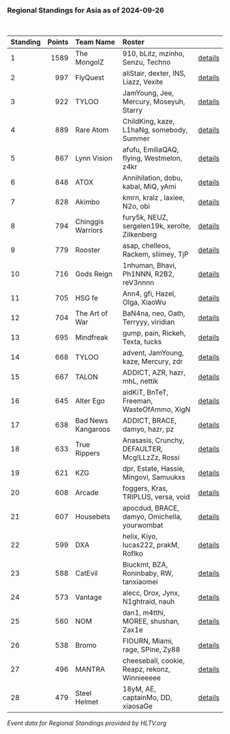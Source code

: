 ### Regional Standings for Asia as of 2024-09-26<br />
<br />

| Standing | Points | Team Name          | Roster                                         |                                                                                                      |
| :- | -: | :- | :- | :- |
| 1        |   1589 | The MongolZ        | 910, bLitz, mzinho, Senzu, Techno              | [details](details/2024_09_26/0010--the_mongolz--910-blitz-mzinho-senzu-techno.md)                    |
| 2        |    997 | FlyQuest           | aliStair, dexter, INS, Liazz, Vexite           | [details](details/2024_09_26/0057--flyquest--alistair-dexter-ins-liazz-vexite.md)                    |
| 3        |    922 | TYLOO              | JamYoung, Jee, Mercury, Moseyuh, Starry        | [details](details/2024_09_26/0075--tyloo--jamyoung-jee-mercury-moseyuh-starry.md)                    |
| 4        |    889 | Rare Atom          | ChildKing, kaze, L1haNg, somebody, Summer      | [details](details/2024_09_26/0086--rare_atom--childking-kaze-l1hang-somebody-summer.md)              |
| 5        |    867 | Lynn Vision        | afufu, EmiliaQAQ, flying, Westmelon, z4kr      | [details](details/2024_09_26/0091--lynn_vision--afufu-emiliaqaq-flying-westmelon-z4kr.md)            |
| 6        |    848 | ATOX               | Annihilation, dobu, kabal, MiQ, yAmi           | [details](details/2024_09_26/0096--atox--annihilation-dobu-kabal-miq-yami.md)                        |
| 7        |    828 | Akimbo             | kmrn, kralz , laxiee, N2o, obi                 | [details](details/2024_09_26/0101--akimbo--kmrn-kralz_-laxiee-n2o-obi.md)                            |
| 8        |    794 | Chinggis Warriors  | fury5k, NEUZ, sergelen19k, xerolte, Zilkenberg | [details](details/2024_09_26/0113--chinggis_warriors--fury5k-neuz-sergelen19k-xerolte-zilkenberg.md) |
| 9        |    779 | Rooster            | asap, chelleos, Rackem, sliimey, TjP           | [details](details/2024_09_26/0120--rooster--asap-chelleos-rackem-sliimey-tjp.md)                     |
| 10       |    716 | Gods Reign         | 1nhuman, Bhavi, Ph1NNN, R2B2, reV3nnnn         | [details](details/2024_09_26/0140--gods_reign--1nhuman-bhavi-ph1nnn-r2b2-rev3nnnn.md)                |
| 11       |    705 | HSG fe             | Ann4, gfi, Hazel, Olga, XiaoWu                 | [details](details/2024_09_26/0145--hsg_fe--ann4-gfi-hazel-olga-xiaowu.md)                            |
| 12       |    704 | The Art of War     | BaN4na, neo, Oath, Terryyy, viridian           | [details](details/2024_09_26/0146--the_art_of_war--ban4na-neo-oath-terryyy-viridian.md)              |
| 13       |    695 | Mindfreak          | gump, pain, Rickeh, Texta, tucks               | [details](details/2024_09_26/0150--mindfreak--gump-pain-rickeh-texta-tucks.md)                       |
| 14       |    668 | TYLOO              | advent, JamYoung, kaze, Mercury, zdr           | [details](details/2024_09_26/0162--tyloo--advent-jamyoung-kaze-mercury-zdr.md)                       |
| 15       |    667 | TALON              | ADDICT, AZR, hazr, mhL, nettik                 | [details](details/2024_09_26/0163--talon--addict-azr-hazr-mhl-nettik.md)                             |
| 16       |    645 | Alter Ego          | aidKiT, BnTeT, Freeman, WasteOfAmmo, XigN      | [details](details/2024_09_26/0168--alter_ego--aidkit-bntet-freeman-wasteofammo-xign.md)              |
| 17       |    638 | Bad News Kangaroos | ADDICT, BRACE, damyo, hazr, pz                 | [details](details/2024_09_26/0171--bad_news_kangaroos--addict-brace-damyo-hazr-pz.md)                |
| 18       |    633 | True Rippers       | Anasasis, Crunchy, DEFAULTER, Mcg!LLzZz, Rossi | [details](details/2024_09_26/0175--true_rippers--anasasis-crunchy-defaulter-mcg_llzzz-rossi.md)      |
| 19       |    621 | KZG                | dpr, Estate, Hassie, Mingovi, Samuukxs         | [details](details/2024_09_26/0180--kzg--dpr-estate-hassie-mingovi-samuukxs.md)                       |
| 20       |    608 | Arcade             | foggers, Kras, TRIPLUS, versa, void            | [details](details/2024_09_26/0188--arcade--foggers-kras-triplus-versa-void.md)                       |
| 21       |    607 | Housebets          | apocdud, BRACE, damyo, Omichella, yourwombat   | [details](details/2024_09_26/0189--housebets--apocdud-brace-damyo-omichella-yourwombat.md)           |
| 22       |    599 | DXA                | helix, Kiyo, lucas222, prakM, Roflko           | [details](details/2024_09_26/0192--dxa--helix-kiyo-lucas222-prakm-roflko.md)                         |
| 23       |    588 | CatEvil            | Biuckmt, BZA, Roninbaby, RW, tanxiaomei        | [details](details/2024_09_26/0198--catevil--biuckmt-bza-roninbaby-rw-tanxiaomei.md)                  |
| 24       |    573 | Vantage            | alecc, Drox, Jynx, N1ghtraid, nauh             | [details](details/2024_09_26/0202--vantage--alecc-drox-jynx-n1ghtraid-nauh.md)                       |
| 25       |    560 | NOM                | dan1, m4tthi, MOREE, shushan, Zax1e            | [details](details/2024_09_26/0204--nom--dan1-m4tthi-moree-shushan-zax1e.md)                          |
| 26       |    538 | Bromo              | FIOURN, Miami, rage, SPine, Zy88               | [details](details/2024_09_26/0211--bromo--fiourn-miami-rage-spine-zy88.md)                           |
| 27       |    496 | MANTRA             | cheeseball, cookie, Reapz, rekonz, Winnieeeee  | [details](details/2024_09_26/0218--mantra--cheeseball-cookie-reapz-rekonz-winnieeeee.md)             |
| 28       |    479 | Steel Helmet       | 18yM, AE, captainMo, DD, xiaosaGe              | [details](details/2024_09_26/0221--steel_helmet--18ym-ae-captainmo-dd-xiaosage.md)                   |


_Event data for Regional Standings provided by HLTV.org_<br />
